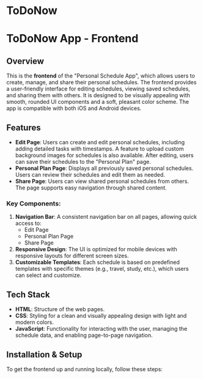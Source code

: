 # ToDoNow
# ToDoNow App - Frontend

## Overview
This is the **frontend** of the "Personal Schedule App", which allows users to create, manage, and share their personal schedules. The frontend provides a user-friendly interface for editing schedules, viewing saved schedules, and sharing them with others. It is designed to be visually appealing with smooth, rounded UI components and a soft, pleasant color scheme. The app is compatible with both iOS and Android devices.

## Features
- **Edit Page**: Users can create and edit personal schedules, including adding detailed tasks with timestamps. A feature to upload custom background images for schedules is also available. After editing, users can save their schedules to the "Personal Plan" page.
- **Personal Plan Page**: Displays all previously saved personal schedules. Users can review their schedules and edit them as needed.
- **Share Page**: Users can view shared personal schedules from others. The page supports easy navigation through shared content.

### Key Components:
1. **Navigation Bar**: A consistent navigation bar on all pages, allowing quick access to:
   - Edit Page
   - Personal Plan Page
   - Share Page
2. **Responsive Design**: The UI is optimized for mobile devices with responsive layouts for different screen sizes.
3. **Customizable Templates**: Each schedule is based on predefined templates with specific themes (e.g., travel, study, etc.), which users can select and customize.

## Tech Stack
- **HTML**: Structure of the web pages.
- **CSS**: Styling for a clean and visually appealing design with light and modern colors.
- **JavaScript**: Functionality for interacting with the user, managing the schedule data, and enabling page-to-page navigation.

## Installation & Setup
To get the frontend up and running locally, follow these steps:

